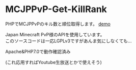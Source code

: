 # MCJPPvP-Get-KillRank
PHPでMCJPPvPのキル数と順位取得します。 <a href="https://yuzulabo.azurewebsites.net/demo/getrank.php">demo</a>

Japan Minecraft PvP様のAPIを使用しています。<br>
このソースコードは一応LGPLv3ですがあんま気にしなくても...

Apache&PHP7.0で動作確認済み

(これ応用すればYoutube生放送とかで使えそう)
